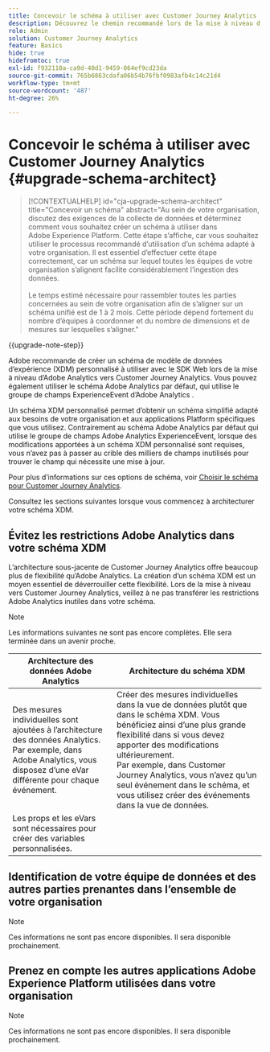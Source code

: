 ```yaml
---
title: Concevoir le schéma à utiliser avec Customer Journey Analytics
description: Découvrez le chemin recommandé lors de la mise à niveau d’Adobe Analytics vers Customer Journey Analytics
role: Admin
solution: Customer Journey Analytics
feature: Basics
hide: true
hidefromtoc: true
exl-id: f932110a-ca9d-40d1-9459-064ef9cd23da
source-git-commit: 765b6863cdafa06b54b76fbf0983afb4c14c21d4
workflow-type: tm+mt
source-wordcount: '487'
ht-degree: 26%

---
```


# Concevoir le schéma à utiliser avec Customer Journey Analytics {#upgrade-schema-architect}

<!-- markdownlint-disable MD034 -->

>[!CONTEXTUALHELP]
>id="cja-upgrade-schema-architect"
>title="Concevoir un schéma"
>abstract="Au sein de votre organisation, discutez des exigences de la collecte de données et déterminez comment vous souhaitez créer un schéma à utiliser dans Adobe Experience Platform. Cette étape s’affiche, car vous souhaitez utiliser le processus recommandé d’utilisation d’un schéma adapté à votre organisation. Il est essentiel d’effectuer cette étape correctement, car un schéma sur lequel toutes les équipes de votre organisation s’alignent facilite considérablement l’ingestion des données.<br><br>Le temps estimé nécessaire pour rassembler toutes les parties concernées au sein de votre organisation afin de s’aligner sur un schéma unifié est de 1 à 2 mois. Cette période dépend fortement du nombre d’équipes à coordonner et du nombre de dimensions et de mesures sur lesquelles s’aligner."

<!-- markdownlint-enable MD034 -->

{{upgrade-note-step}}

Adobe recommande de créer un schéma de modèle de données d’expérience (XDM) personnalisé à utiliser avec le SDK Web lors de la mise à niveau d’Adobe Analytics vers Customer Journey Analytics. Vous pouvez également utiliser le schéma Adobe Analytics par défaut, qui utilise le groupe de champs ExperienceEvent d’Adobe Analytics .

Un schéma XDM personnalisé permet d’obtenir un schéma simplifié adapté aux besoins de votre organisation et aux applications Platform spécifiques que vous utilisez. Contrairement au schéma Adobe Analytics par défaut qui utilise le groupe de champs Adobe Analytics ExperienceEvent, lorsque des modifications apportées à un schéma XDM personnalisé sont requises, vous n’avez pas à passer au crible des milliers de champs inutilisés pour trouver le champ qui nécessite une mise à jour.

Pour plus d’informations sur ces options de schéma, voir [Choisir le schéma pour Customer Journey Analytics](/help/getting-started/cja-upgrade/cja-upgrade-schema-existing.md).

Consultez les sections suivantes lorsque vous commencez à architecturer votre schéma XDM.

## Évitez les restrictions Adobe Analytics dans votre schéma XDM

L’architecture sous-jacente de Customer Journey Analytics offre beaucoup plus de flexibilité qu’Adobe Analytics. La création d’un schéma XDM est un moyen essentiel de déverrouiller cette flexibilité. Lors de la mise à niveau vers Customer Journey Analytics, veillez à ne pas transférer les restrictions Adobe Analytics inutiles dans votre schéma.

>[!NOTE]
>
>Les informations suivantes ne sont pas encore complètes. Elle sera terminée dans un avenir proche.

| Architecture des données Adobe Analytics | Architecture du schéma XDM |
|---------|----------|
| Des mesures individuelles sont ajoutées à l’architecture des données Analytics.<br/>Par exemple, dans Adobe Analytics, vous disposez d’une eVar différente pour chaque événement. | Créer des mesures individuelles dans la vue de données plutôt que dans le schéma XDM. Vous bénéficiez ainsi d’une plus grande flexibilité dans si vous devez apporter des modifications ultérieurement.<br/>Par exemple, dans Customer Journey Analytics, vous n’avez qu’un seul événement dans le schéma, et vous utilisez créer des événements dans la vue de données. |
| Les props et les eVars sont nécessaires pour créer des variables personnalisées. |  |

## Identification de votre équipe de données et des autres parties prenantes dans l’ensemble de votre organisation

>[!NOTE]
>
>Ces informations ne sont pas encore disponibles. Il sera disponible prochainement.

## Prenez en compte les autres applications Adobe Experience Platform utilisées dans votre organisation

>[!NOTE]
>
>Ces informations ne sont pas encore disponibles. Il sera disponible prochainement.
